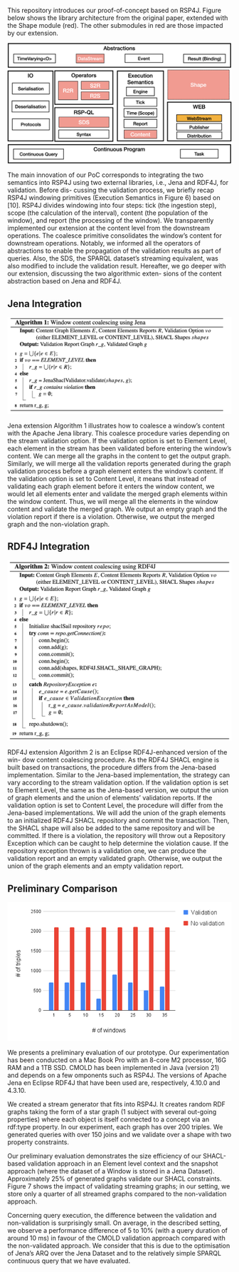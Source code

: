 

This repository introduces our proof-of-concept based on RSP4J. Figure below shows the library
architecture from the original paper, extended with the Shape module (red). The other submodules in
red are those impacted by our extension.

![cmold](./cmold-arch.1.png)

The main innovation of our PoC corresponds to integrating the two semantics into
RSP4J using two external libraries, i.e., Jena and RDF4J, for validation. Before dis-
cussing the validation process, we briefly recap RSP4J windowing primitives (Execution
Semantics in Figure 6) based on [10]. RSP4J divides windowing into four steps: tick
(the ingestion step), scope (the calculation of the interval), content (the population of the
window), and report (the processing of the window). We transparently implemented our
extension at the content level from the downstream operations. The coalesce primitive
consolidates the window’s content for downstream operations. Notably, we informed all
the operators of abstractions to enable the propagation of the validation results as part of
queries. Also, the SDS, the SPARQL dataset’s streaming equivalent, was also modified
to include the validation result.
Hereafter, we go deeper with our extension, discussing the two algorithmic exten-
sions of the content abstraction based on Jena and RDF4J.

## Jena Integration

![./algorithm1.png](./algorithm1.png)

Jena extension Algorithm 1 illustrates how to coalesce a window’s content with the
Apache Jena library. This coalesce procedure varies depending on the stream validation
option. If the validation option is set to Element Level, each element in the stream has
been validated before entering the window’s content. We can merge all the graphs in
the content to get the output graph. Similarly, we will merge all the validation reports
generated during the graph validation process before a graph element enters the window’s
content. If the validation option is set to Content Level, it means that instead of validating
each graph element before it enters the window content, we would let all elements enter
and validate the merged graph elements within the window content. Thus, we will merge
all the elements in the window content and validate the merged graph. We output an
empty graph and the violation report if there is a violation. Otherwise, we output the
merged graph and the non-violation graph.

## RDF4J Integration

![./algorithm2.png](./algorithm2.png)


RDF4J extension Algorithm 2 is an Eclipse RDF4J-enhanced version of the win-
dow content coalescing procedure. As the RDF4J SHACL engine is built based on
transactions, the procedure differs from the Jena-based implementation. Similar to the Jena-based implementation, 
the strategy can vary according to the stream validation
option. If the validation option is set to Element Level, the same as the Jena-based
version, we output the union of graph elements and the union of elements’ validation
reports. If the validation option is set to Content Level, the procedure will differ from
the Jena-based implementations. We will add the union of the graph elements to an
initialized RDF4J SHACL repository and commit the transaction. Then, the SHACL
shape will also be added to the same repository and will be committed. If there is a
violation, the repository will throw out a Repository Exception which can be caught to
help determine the violation cause. If the repository exception thrown is a validation
one, we can produce the validation report and an empty validated graph. Otherwise, we
output the union of the graph elements and an empty validation report.

## Preliminary Comparison

![./eval.png](./eval.png)

We presents a preliminary evaluation of our prototype. Our experimentation
has been conducted on a Mac Book Pro with an 8-core M2 processor, 16G RAM and a
1TB SSD. CMOLD has been implemented in Java (version 21) and depends on a few 
omponents such as RSP4J. The versions of Apache Jena en Eclipse RDF4J that
have been used are, respectively, 4.10.0 and 4.3.10.

We created a stream generator that fits into RSP4J. It creates random RDF graphs
taking the form of a star graph (1 subject with several out-going properties) where each
object is itself connected to a concept via an rdf:type property. In our experiment, each
graph has over 200 triples. We generated queries with over 150 joins and we validate
over a shape with two property constraints.

Our preliminary evaluation demonstrates the size efficiency of our SHACL-based
validation approach in an Element level context and the snapshot approach (where the
dataset of a Window is stored in a Jena Dataset). Approximately 25% of generated graphs
validate our SHACL constraints. Figure 7 shows the impact of validating streaming
graphs; in our setting, we store only a quarter of all streamed graphs compared to the
non-validation approach.

Concerning query execution, the difference between the validation and non-validation
is surprisingly small. On average, in the described setting, we observe a performance
difference of 5 to 10% (with a query duration of around 10 ms) in favour of the CMOLD
validation approach compared with the non-validated approach. We consider that this is
due to the optimisation of Jena’s ARQ over the Jena Dataset and to the relatively simple
SPARQL continuous query that we have evaluated.
